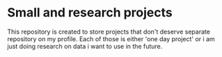 # Small and research projects

This repository is created to store projects that don't deserve separate repository on my profile. Each of those is either 'one day project' or i am just doing research on data i want to use in the future.
